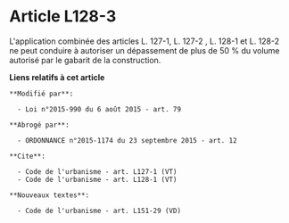 # Article L128-3

L'application combinée des articles    L. 127-1, L. 127-2 , L. 128-1 et L. 128-2 ne peut conduire à autoriser un dépassement
de plus de 50 % du volume autorisé par le gabarit de la construction.

**Liens relatifs à cet article**

	**Modifié par**:

	  - Loi n°2015-990 du 6 août 2015 - art. 79

	**Abrogé par**:

	  - ORDONNANCE n°2015-1174 du 23 septembre 2015 - art. 12

	**Cite**:

	  - Code de l'urbanisme - art. L127-1 (VT)
	  - Code de l'urbanisme - art. L128-1 (VT)

	**Nouveaux textes**:

	  - Code de l'urbanisme - art. L151-29 (VD)
